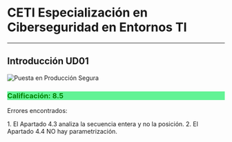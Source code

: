 # CETI Especialización en Ciberseguridad en Entornos TI
---
## Introducción UD01

![Puesta en Producción Segura](./Portada-BRS01.png "Introducción") 

<h3  style="color: green; background: #62f395;">Calificación: 8.5</h3>
<p>Errores encontrados:</p>
1. El Apartado 4.3 analiza la secuencia entera y no la posición.
2. El Apartado 4.4 NO hay parametrización.
